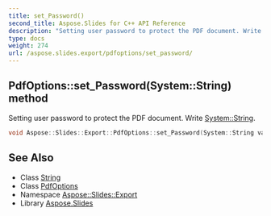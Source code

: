 ```yaml
---
title: set_Password()
second_title: Aspose.Slides for C++ API Reference
description: "Setting user password to protect the PDF document. Write System::String."
type: docs
weight: 274
url: /aspose.slides.export/pdfoptions/set_password/
---
```

## PdfOptions::set_Password(System::String) method


Setting user password to protect the PDF document. Write [System::String](../../../system/string/).

```cpp
void Aspose::Slides::Export::PdfOptions::set_Password(System::String value) override
```

## See Also

* Class [String](../../../system/string/)
* Class [PdfOptions](../)
* Namespace [Aspose::Slides::Export](../../)
* Library [Aspose.Slides](../../../)